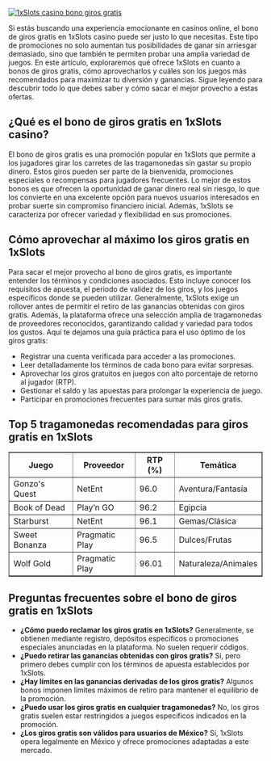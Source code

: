 [![1xSlots casino bono giros gratis](https://123-caf.pages.dev/gitsignup.png)](https://vrmoo.ru/Bt82HjjY)

<p>Si estás buscando una experiencia emocionante en casinos online, el bono de giros gratis en 1xSlots casino puede ser justo lo que necesitas. Este tipo de promociones no solo aumentan tus posibilidades de ganar sin arriesgar demasiado, sino que también te permiten probar una amplia variedad de juegos. En este artículo, exploraremos qué ofrece 1xSlots en cuanto a bonos de giros gratis, cómo aprovecharlos y cuáles son los juegos más recomendados para maximizar tu diversión y ganancias. Sigue leyendo para descubrir todo lo que debes saber y cómo sacar el mejor provecho a estas ofertas.</p>  <h2>¿Qué es el bono de giros gratis en 1xSlots casino?</h2> <p>El bono de giros gratis es una promoción popular en 1xSlots que permite a los jugadores girar los carretes de las tragamonedas sin gastar su propio dinero. Estos giros pueden ser parte de la bienvenida, promociones especiales o recompensas para jugadores frecuentes. Lo mejor de estos bonos es que ofrecen la oportunidad de ganar dinero real sin riesgo, lo que los convierte en una excelente opción para nuevos usuarios interesados en probar suerte sin compromiso financiero inicial. Además, 1xSlots se caracteriza por ofrecer variedad y flexibilidad en sus promociones.</p>  <h2>Cómo aprovechar al máximo los giros gratis en 1xSlots</h2> <p>Para sacar el mejor provecho al bono de giros gratis, es importante entender los términos y condiciones asociados. Esto incluye conocer los requisitos de apuesta, el periodo de validez de los giros, y los juegos específicos donde se pueden utilizar. Generalmente, 1xSlots exige un rollover antes de permitir el retiro de las ganancias obtenidas con giros gratis. Además, la plataforma ofrece una selección amplia de tragamonedas de proveedores reconocidos, garantizando calidad y variedad para todos los gustos. Aquí te dejamos una guía práctica para el uso óptimo de los giros gratis:</p> <ul>   <li>Registrar una cuenta verificada para acceder a las promociones.</li>   <li>Leer detalladamente los términos de cada bono para evitar sorpresas.</li>   <li>Aprovechar los giros gratuitos en juegos con alto porcentaje de retorno al jugador (RTP).</li>   <li>Gestionar el saldo y las apuestas para prolongar la experiencia de juego.</li>   <li>Participar en promociones frecuentes para sumar más giros gratis.</li> </ul>  <h2>Top 5 tragamonedas recomendadas para giros gratis en 1xSlots</h2> <table border="1" cellpadding="8" cellspacing="0">   <thead>     <tr>       <th>Juego</th>       <th>Proveedor</th>       <th>RTP (%)</th>       <th>Temática</th>     </tr>   </thead>   <tbody>     <tr>       <td>Gonzo's Quest</td>       <td>NetEnt</td>       <td>96.0</td>       <td>Aventura/Fantasía</td>     </tr>     <tr>       <td>Book of Dead</td>       <td>Play’n GO</td>       <td>96.2</td>       <td>Egipcia</td>     </tr>     <tr>       <td>Starburst</td>       <td>NetEnt</td>       <td>96.1</td>       <td>Gemas/Clásica</td>     </tr>     <tr>       <td>Sweet Bonanza</td>       <td>Pragmatic Play</td>       <td>96.5</td>       <td>Dulces/Frutas</td>     </tr>     <tr>       <td>Wolf Gold</td>       <td>Pragmatic Play</td>       <td>96.01</td>       <td>Naturaleza/Animales</td>     </tr>   </tbody> </table>  <h2>Preguntas frecuentes sobre el bono de giros gratis en 1xSlots</h2> <ul>   <li><strong>¿Cómo puedo reclamar los giros gratis en 1xSlots?</strong> Generalmente, se obtienen mediante registro, depósitos específicos o promociones especiales anunciadas en la plataforma. No suelen requerir códigos.</li>   <li><strong>¿Puedo retirar las ganancias obtenidas con giros gratis?</strong> Sí, pero primero debes cumplir con los términos de apuesta establecidos por 1xSlots.</li>   <li><strong>¿Hay límites en las ganancias derivadas de los giros gratis?</strong> Algunos bonos imponen límites máximos de retiro para mantener el equilibrio de la promoción.</li>   <li><strong>¿Puedo usar los giros gratis en cualquier tragamonedas?</strong> No, los giros gratis suelen estar restringidos a juegos específicos indicados en la promoción.</li>   <li><strong>¿Los giros gratis son válidos para usuarios de México?</strong> Sí, 1xSlots opera legalmente en México y ofrece promociones adaptadas a este mercado.</li> </ul>